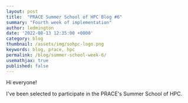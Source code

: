 ```yaml
---
layout: post
title:  "PRACE Summer School of HPC Blog #6"
summary: "Fourth week of implementation"
author: ledmington
date: '2022-08-13 12:35:00 +0000'
category: blog
thumbnail: /assets/img/sohpc-logo.png
keywords: blog, prace, hpc
permalink: /blog/summer-school-week-6/
usemathjax: true
published: false
---
```


Hi everyone!

I've been selected to participate in the PRACE's Summer School of HPC.